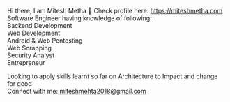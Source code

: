 Hi there, I am Mitesh Metha 👋
Check profile here: https://miteshmetha.com <br>
Software Engineer having knowledge of following:<br>
  Backend Development<br>
  Web Development<br>
  Android & Web Pentesting<br>
  Web Scrapping<br>
  Security Analyst<br>
  Entrepreneur <br>

Looking to apply skills learnt so far on Architecture to Impact and change for good <br>
Connect with me: miteshmehta2018@gmail.com <br>

